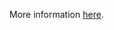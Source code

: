 More information [here](https://docs.prismacloud.io/en/enterprise-edition/policy-reference/aws-policies/aws-iam-policies/bc-aws-iam-46).
